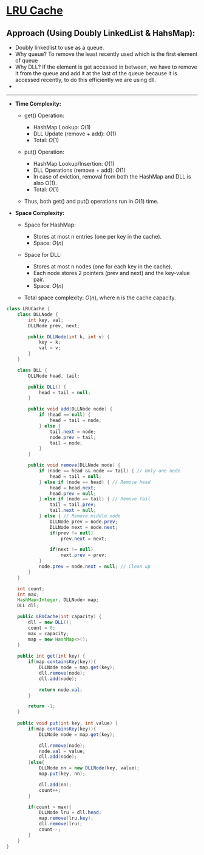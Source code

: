 # [LRU Cache](https://leetcode.com/problems/lru-cache/)

## Approach (Using Doubly LinkedList & HahsMap):
- Doubly linkedlist to use as a queue.
- Why queue? To remove the least recently used which is the first element of queue
- Why DLL? If the element is get accessed in between, we have to remove it from the queue and add it at the last of the queue because it is accessed recently, to do this efficiently we are using dll.
- 

---

- **Time Complexity:**
  - get() Operation:
    - HashMap Lookup: $O(1)$    
    - DLL Update (remove + add): $O(1)$
    - Total: $O(1)$

  - put() Operation:
    - HashMap Lookup/Insertion: $O(1)$
    - DLL Operations (remove + add): $O(1)$
    - In case of eviction, removal from both the HashMap and DLL is also O(1).
    - Total: $O(1)$

  - Thus, both get() and put() operations run in $O(1)$ time.

- **Space Complexity:**
  - Space for HashMap:
    - Stores at most n entries (one per key in the cache).
    - Space: $O(n)$
  
  - Space for DLL:
    - Stores at most n nodes (one for each key in the cache).
    - Each node stores 2 pointers (prev and next) and the key-value pair.
    - Space: $O(n)$
  
  - Total space complexity: $O(n)$, where n is the cache capacity.


```java
class LRUCache {
    class DLLNode {
        int key, val;
        DLLNode prev, next;

        public DLLNode(int k, int v) {
            key = k;
            val = v;
        }
    }

    class DLL {
        DLLNode head, tail;

        public DLL() {
            head = tail = null;
        }

        public void add(DLLNode node) {
            if (head == null) {
                head = tail = node;
            } else {
                tail.next = node;
                node.prev = tail;
                tail = node;
            }
        }

        public void remove(DLLNode node) {
            if (node == head && node == tail) { // Only one node
                head = tail = null;
            } else if (node == head) { // Remove head
                head = head.next;
                head.prev = null;
            } else if (node == tail) { // Remove tail
                tail = tail.prev;
                tail.next = null;
            } else { // Remove middle node
                DLLNode prev = node.prev;
                DLLNode next = node.next;
                if(prev != null)
                    prev.next = next;

                if(next != null)
                    next.prev = prev;
            }
            node.prev = node.next = null; // Clean up
        }
    }

    int count;
    int max;
    HashMap<Integer, DLLNode> map;
    DLL dll;

    public LRUCache(int capacity) {
        dll = new DLL();
        count = 0;
        max = capacity;
        map = new HashMap<>();
    }
    
    public int get(int key) {
        if(map.containsKey(key)){
            DLLNode node = map.get(key);
            dll.remove(node);
            dll.add(node); 

            return node.val;
        }

        return -1;
    }
    
    public void put(int key, int value) {
        if(map.containsKey(key)){
            DLLNode node = map.get(key);

            dll.remove(node);
            node.val = value;
            dll.add(node);
        }else{
            DLLNode nn = new DLLNode(key, value);
            map.put(key, nn);

            dll.add(nn);
            count++;
        }

        if(count > max){
            DLLNode lru = dll.head;
            map.remove(lru.key);
            dll.remove(lru);
            count--;
        }
    }
}
```